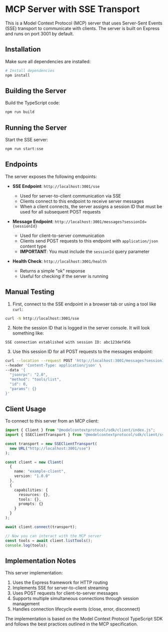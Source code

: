 # MCP Server with SSE Transport

This is a Model Context Protocol (MCP) server that uses Server-Sent Events (SSE) transport to communicate with clients. The server is built on Express and runs on port 3001 by default.

## Installation

Make sure all dependencies are installed:

```bash
# Install dependencies
npm install
```

## Building the Server

Build the TypeScript code:

```bash
npm run build
```

## Running the Server

Start the SSE server:

```bash
npm run start:sse
```

## Endpoints

The server exposes the following endpoints:

- **SSE Endpoint**: `http://localhost:3001/sse`
  - Used for server-to-client communication via SSE
  - Clients connect to this endpoint to receive server messages
  - When a client connects, the server assigns a session ID that must be used for all subsequent POST requests

- **Message Endpoint**: `http://localhost:3001/messages?sessionId={sessionId}`
  - Used for client-to-server communication
  - Clients send POST requests to this endpoint with `application/json` content type
  - **IMPORTANT**: You must include the `sessionId` query parameter

- **Health Check**: `http://localhost:3001/health`
  - Returns a simple "ok" response
  - Useful for checking if the server is running

## Manual Testing

1. First, connect to the SSE endpoint in a browser tab or using a tool like `curl`:

```bash
curl -N http://localhost:3001/sse
```

2. Note the session ID that is logged in the server console. It will look something like:
```
SSE connection established with session ID: abc123def456
```

3. Use this session ID for all POST requests to the messages endpoint:

```bash
curl --location --request POST 'http://localhost:3001/messages?sessionId=abc123def456' \
--header 'Content-Type: application/json' \
--data '{
  "jsonrpc": "2.0",
  "method": "tools/list",
  "id": 0,
  "params": {}
}'
```

## Client Usage

To connect to this server from an MCP client:

```typescript
import { Client } from "@modelcontextprotocol/sdk/client/index.js";
import { SSEClientTransport } from "@modelcontextprotocol/sdk/client/sse.js";

const transport = new SSEClientTransport(
  new URL("http://localhost:3001/sse")
);

const client = new Client(
  {
    name: "example-client",
    version: "1.0.0"
  },
  {
    capabilities: {
      resources: {},
      tools: {},
      prompts: {}
    }
  }
);

await client.connect(transport);

// Now you can interact with the MCP server
const tools = await client.listTools();
console.log(tools);
```

## Implementation Notes

This server implementation:

1. Uses the Express framework for HTTP routing
2. Implements SSE for server-to-client streaming
3. Uses POST requests for client-to-server messages
4. Supports multiple simultaneous connections through session management
5. Handles connection lifecycle events (close, error, disconnect)

The implementation is based on the Model Context Protocol TypeScript SDK and follows the best practices outlined in the MCP specification. 